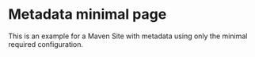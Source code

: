 # Metadata minimal page

This is an example for a Maven Site with metadata using only the minimal required configuration.